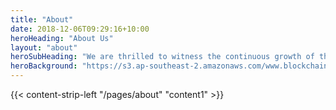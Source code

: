 ```yaml
---
title: "About"
date: 2018-12-06T09:29:16+10:00
heroHeading: "About Us"
layout: "about"
heroSubHeading: "We are thrilled to witness the continuous growth of the blockchain world. We firmly believe that this technology will progressively reshape the world."
heroBackground: "https://s3.ap-southeast-2.amazonaws.com/www.blockchain.nz/images/HomePage.png"
---
```


<div>
{{< content-strip-left "/pages/about" "content1" >}}
</div>
